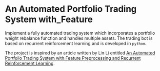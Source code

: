 #  An Automated Portfolio Trading System with_Feature

Implement a fully automated trading system which incorporates a portfolio weight rebalance function and handles multiple assets. The trading bot is based on recurrent reinforcement learning and is developed in `python`. 

The project is inspired by an article written by Lin Li entitled [An Automated Portfolio Trading System with Feature Preprocessing and Recurrent Reinforcement Learning](https://paperswithcode.com/paper/an-automated-portfolio-trading-system-with). 
